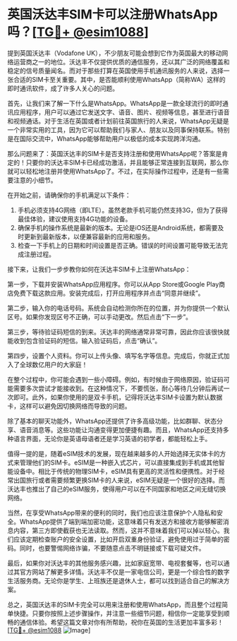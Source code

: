# 英国沃达丰SIM卡可以注册WhatsApp吗？[[TG💪+ @esim1088](https://t.me/s/esim1088)]

提到英国沃达丰（Vodafone UK），不少朋友可能会想到它作为英国最大的移动网络运营商之一的地位。沃达丰不仅提供优质的通信服务，还以其广泛的网络覆盖和稳定的信号质量闻名。而对于那些打算在英国使用手机通讯服务的人来说，选择一张合适的SIM卡至关重要。其中，是否能顺利使用WhatsApp（简称WA）这样的即时通讯软件，成了许多人关心的问题。

首先，让我们来了解一下什么是WhatsApp。WhatsApp是一款全球流行的即时通讯应用程序，用户可以通过它发送文字、语音、图片、视频等信息，甚至进行语音和视频通话。对于生活在英国或者计划前往英国旅行的人来说，WhatsApp无疑是一个非常实用的工具，因为它可以帮助我们与家人、朋友以及同事保持联系。特别是在国际交流中，WhatsApp能够帮助用户以极低的成本实现跨洋沟通。

那么问题来了：英国沃达丰的SIM卡是否支持注册和使用WhatsApp呢？答案是肯定的！只要你的沃达丰SIM卡已经成功激活，并且能够正常连接到互联网，那么你就可以轻松地注册并使用WhatsApp了。不过，在实际操作过程中，还是有一些需要注意的小细节。

在开始之前，请确保你的手机满足以下条件：
1. 手机必须支持4G网络（即LTE）。虽然老款手机可能仍然支持3G，但为了获得最佳体验，建议使用支持4G功能的设备。
2. 确保手机的操作系统是最新的版本。无论是iOS还是Android系统，都需要及时更新到最新版本，以便兼容最新的应用和服务。
3. 检查一下手机上的日期和时间设置是否正确。错误的时间设置可能导致无法完成注册过程。

接下来，让我们一步步教你如何在沃达丰SIM卡上注册WhatsApp：

第一步，下载并安装WhatsApp应用程序。你可以从App Store或Google Play商店免费下载这款应用。安装完成后，打开应用程序并点击“同意并继续”。

第二步，输入你的电话号码。系统会自动检测你所在的位置，并为你提供一个默认区号。如果你发现区号不正确，可以手动更改。然后点击“下一步”。

第三步，等待验证码短信的到来。沃达丰的网络通常非常可靠，因此你应该很快就能收到包含验证码的短信。输入验证码后，点击“确认”。

第四步，设置个人资料。你可以上传头像、填写名字等信息。完成后，你就正式加入了全球数亿用户的大家庭！

在整个过程中，你可能会遇到一些小障碍。例如，有时候由于网络原因，验证码可能需要多次尝试才能接收到。在这种情况下，不要慌张，耐心等待几分钟后再试一次即可。此外，如果你使用的是双卡手机，记得将沃达丰SIM卡设置为默认数据卡，这样可以避免因切换网络而导致的问题。

除了基本的聊天功能外，WhatsApp还提供了许多高级功能，比如群聊、状态分享、语音消息等。这些功能让沟通变得更加便捷有趣。而且，WhatsApp还支持多种语言界面，无论你是英语母语者还是学习英语的初学者，都能轻松上手。

值得一提的是，随着eSIM技术的发展，现在越来越多的人开始选择无实体卡的方式来管理他们的SIM卡。eSIM是一种嵌入式芯片，可以直接集成到手机或其他智能设备中。相比于传统的物理SIM卡，eSIM具有更高的灵活性和便携性。对于经常出国旅行或者需要频繁更换SIM卡的人来说，eSIM无疑是一个很好的选择。而沃达丰也推出了自己的eSIM服务，使得用户可以在不同国家和地区之间无缝切换网络。

当然，在享受WhatsApp带来的便利的同时，我们也应该注意保护个人隐私和安全。WhatsApp提供了端到端加密功能，这意味着只有发送方和接收方能够解密消息内容，第三方即使截获也无法读取。然而，这并不意味着我们可以掉以轻心。我们应该定期检查账户的安全设置，比如开启双重身份验证，避免使用过于简单的密码。同时，也要警惕网络诈骗，不要随意点击不明链接或下载可疑文件。

最后，如果你对沃达丰的其他服务感兴趣，比如家庭宽带、电视套餐等，也可以通过其官方网站了解更多详情。沃达丰不仅是一家电信公司，更是一个综合性的数字生活服务商。无论你是学生、上班族还是退休人士，都可以找到适合自己的解决方案。

总之，英国沃达丰的SIM卡完全可以用来注册和使用WhatsApp，而且整个过程简单快捷。只要你按照上述步骤操作，并注意一些细节问题，相信你一定能享受到顺畅的通信体验。希望这篇文章对你有所帮助，祝你在英国的生活更加丰富多彩！[[TG💪+ @esim1088](https://t.me/s/esim1088) ![Image](https://i.postimg.cc/4NQfJmqS/Snipaste-2025-05-13-00-14-12.png)]